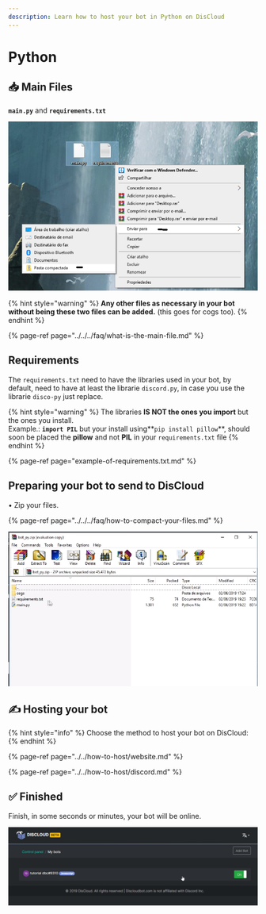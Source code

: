 ```yaml
---
description: Learn how to host your bot in Python on DisCloud
---
```


# Python

## 📥 Main Files

**`main.py`** and **`requirements.txt`**

![The main file of your bot, that is, the local where is the bot.run\(\). USUALLY is main.py](../../../.gitbook/assets/capturar%20%281%29.PNG)

{% hint style="warning" %}
**Any other files as necessary in your bot without being these two files can be added.** \(this goes for cogs too\).
{% endhint %}

{% page-ref page="../../../faq/what-is-the-main-file.md" %}

## Requirements

The `requirements.txt` need to have the libraries used in your bot, by default, need to have at least the librarie `discord.py`, in case you use the librarie `disco-py` just replace.

{% hint style="warning" %}
The libraries **IS NOT the ones you import** but the ones you install.  
Example.: **`import PIL`** but your install using**`pip install pillow`**, should soon be placed the **pillow** and not **PIL** in your `requirements.txt` file
{% endhint %}

{% page-ref page="example-of-requirements.txt.md" %}

## Preparing your bot to send to DisCloud

• Zip your files.

{% page-ref page="../../../faq/how-to-compact-your-files.md" %}

![Exemplo no Windows](../../../.gitbook/assets/image%20%2812%29.png)



## ✍ Hosting your bot

{% hint style="info" %}
Choose the method to host your bot on DisCloud:
{% endhint %}

{% page-ref page="../../how-to-host/website.md" %}

{% page-ref page="../../how-to-host/discord.md" %}

## ✅ Finished <a id="finalizado"></a>

Finish, in some seconds or minutes, your bot will be online.

![](../../../.gitbook/assets/capturar.PNG)

